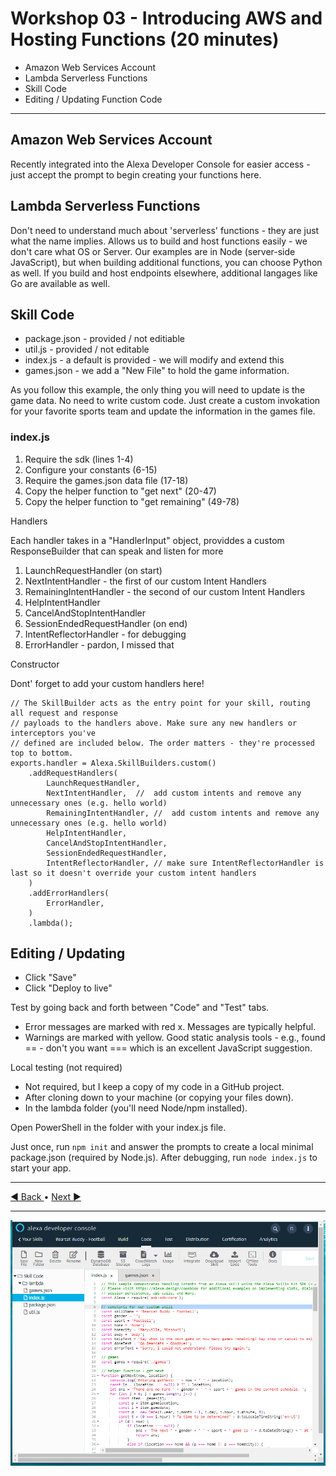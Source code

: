 # Workshop 03 - Introducing AWS and Hosting Functions (20 minutes)

   - Amazon Web Services Account
   - Lambda Serverless Functions
   - Skill Code 
   - Editing / Updating Function Code

---

## Amazon Web Services Account

Recently integrated into the Alexa Developer Console for easier access - just accept the prompt to begin creating your functions here.

## Lambda Serverless Functions

Don't need to understand much about 'serverless' functions - they are just what the name implies. 
Allows us to build and host functions easily - we don't care what OS or Server. 
Our examples are in Node (server-side JavaScript), but when building additional functions, you can choose Python as well. 
If you build and host endpoints elsewhere, additional langages like Go are available as well. 

## Skill Code

- package.json - provided / not editiable
- util.js - provided / not editable
- index.js - a default is provided - we will modify and extend this
- games.json - we add a "New File" to hold the game information. 

As you follow this example, the only thing you will need to update is the game data. 
No need to write custom code. 
Just create a custom invokation for your favorite sports team and update the information in the games file. 

### index.js

1. Require the sdk (lines 1-4)
2. Configure your constants (6-15)
3. Require the games.json data file (17-18)
4. Copy the helper function to "get next" (20-47)
5. Copy the helper function to "get remaining" (49-78)

Handlers

Each handler takes in a "HandlerInput" object, providdes a custom ResponseBuilder that can speak and listen for more

1. LaunchRequestHandler (on start)
2. NextIntentHandler - the first of our custom Intent Handlers
3. RemainingIntentHandler - the second of our custom Intent Handlers
4. HelpIntentHandler
5. CancelAndStopIntentHandler
6. SessionEndedRequestHandler (on end)
7. IntentReflectorHandler - for debugging
8. ErrorHandler - pardon, I missed that

Constructor

Dont' forget to add your custom handlers here! 

```Node
// The SkillBuilder acts as the entry point for your skill, routing all request and response
// payloads to the handlers above. Make sure any new handlers or interceptors you've
// defined are included below. The order matters - they're processed top to bottom.
exports.handler = Alexa.SkillBuilders.custom()
    .addRequestHandlers(
        LaunchRequestHandler,
        NextIntentHandler,  //  add custom intents and remove any unnecessary ones (e.g. hello world)
        RemainingIntentHandler, //  add custom intents and remove any unnecessary ones (e.g. hello world)
        HelpIntentHandler,
        CancelAndStopIntentHandler,
        SessionEndedRequestHandler,
        IntentReflectorHandler, // make sure IntentReflectorHandler is last so it doesn't override your custom intent handlers
    )
    .addErrorHandlers(
        ErrorHandler,
    )
    .lambda();
```

## Editing / Updating

- Click "Save"
- Click "Deploy to live"

Test by going back and forth between "Code" and "Test" tabs.

- Error messages are marked with red x. Messages are typically helpful. 
- Warnings are marked with yellow. Good static analysis tools - e.g., found == - don't you want === which is an excellent JavaScript suggestion.

Local testing (not required)

- Not required, but I keep a copy of my code in a GitHub project. 
- After cloning down to your machine (or copying your files down).
- In the lambda folder (you'll need Node/npm installed).

Open PowerShell in the folder with your index.js file. 

Just once, run ```npm init``` and answer the prompts to create a local minimal package.json (required by Node.js).
After debugging, run ```node index.js``` to start your app.

---

[:arrow_backward: Back ](./workshop-02.md) • [Next :arrow_forward:](./workshop-04.md)

---

![Alexa Developer Console - Code Tab](./images/alexa-developer-console-code-tab.PNG)
